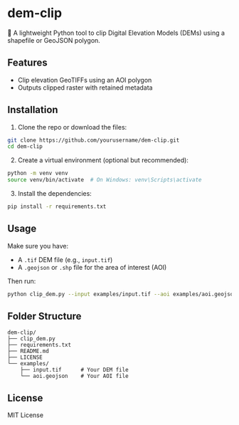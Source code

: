 # dem-clip

📍 A lightweight Python tool to clip Digital Elevation Models (DEMs) using a shapefile or GeoJSON polygon.

## Features
- Clip elevation GeoTIFFs using an AOI polygon
- Outputs clipped raster with retained metadata

## Installation

1. Clone the repo or download the files:
```bash
git clone https://github.com/yourusername/dem-clip.git
cd dem-clip
```

2. Create a virtual environment (optional but recommended):
```bash
python -m venv venv
source venv/bin/activate  # On Windows: venv\Scripts\activate
```

3. Install the dependencies:
```bash
pip install -r requirements.txt
```

## Usage

Make sure you have:
- A `.tif` DEM file (e.g., `input.tif`)
- A `.geojson` or `.shp` file for the area of interest (AOI)

Then run:
```bash
python clip_dem.py --input examples/input.tif --aoi examples/aoi.geojson --output clipped.tif
```

## Folder Structure
```
dem-clip/
├── clip_dem.py
├── requirements.txt
├── README.md
├── LICENSE
└── examples/
    ├── input.tif      # Your DEM file
    └── aoi.geojson    # Your AOI file
```

## License
MIT License
